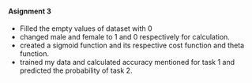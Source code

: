 #### Asignment 3

- Filled the empty values of dataset with 0
- changed male and female to 1 and 0 respectively for calculation.
- created a sigmoid function and its respective cost function and theta function.
- trained my data and calculated accuracy mentioned for task 1 and predicted the probability of task 2.
